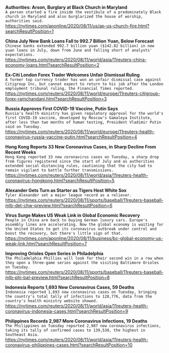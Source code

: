 **Authorities: Arson, Burglary at Black Church in Maryland**\
`A person started a fire inside the vestibule of a predominately Black church in Maryland and also burglarized the house of worship, authorities said. `\
https://nytimes.com/aponline/2020/08/11/us/ap-us-church-fire.html?searchResultPosition=1

**China July New Bank Loans Fall to 992.7 Billion Yuan, Below Forecast**\
`Chinese banks extended 992.7 billion yuan ($142.82 billion) in new yuan loans in July, down from June and falling short of analysts' expectations.`\
https://nytimes.com/reuters/2020/08/11/world/asia/11reuters-china-economy-loans.html?searchResultPosition=2

**Ex-Citi London Forex Trader Welcomes Unfair Dismissal Ruling**\
`A former top currency trader has won an unfair dismissal case against Citigroup Inc, but cannot expect to return to his job after the London employment tribunal ruling, the Financial Times reported.`\
https://nytimes.com/reuters/2020/08/11/world/europe/11reuters-citigroup-forex-ramchandani.html?searchResultPosition=3

**Russia Approves First COVID-19 Vaccine, Putin Says**\
`Russia's health ministry has given regulatory approval for the world's first COVID-19 vaccine, developed by Moscow's Gamaleya Institute, after less than two months of human testing, President Vladimir Putin said on Tuesday. `\
https://nytimes.com/reuters/2020/08/11/world/europe/11reuters-health-coronavirus-russia-vaccine-putin.html?searchResultPosition=4

**Hong Kong Reports 33 New Coronavirus Cases, in Sharp Decline From Recent Weeks**\
`Hong Kong reported 33 new coronavirus cases on Tuesday, a sharp drop from figures registered since the start of July and as authorities extended social distancing rules, cautioning that the city had to remain vigilant to battle further transmissions.`\
https://nytimes.com/reuters/2020/08/11/world/asia/11reuters-health-coronavirus-hongkong.html?searchResultPosition=5

**Alexander Gets Turn as Starter as Tigers Host White Sox**\
`Tyler Alexander set a major league record as a reliever.`\
https://nytimes.com/reuters/2020/08/11/sports/baseball/11reuters-baseball-mlb-det-chw-preview.html?searchResultPosition=6

**Virus Surge Makes US Weak Link in Global Economic Recovery**\
`People in China are back to buying German luxury cars. Europe's assembly lines are accelerating. Now the global economy is waiting for the United States to get its coronavirus outbreak under control and boost the recovery, but there's little sign of that.`\
https://nytimes.com/aponline/2020/08/11/business/bc-global-economy-us-weak-link.html?searchResultPosition=7

**Improving Orioles Open Series in Philadelphia**\
`The Philadelphia Phillies will look for their second win in a row when they open a three-game series against the visiting Baltimore Orioles on Tuesday.`\
https://nytimes.com/reuters/2020/08/11/sports/baseball/11reuters-baseball-mlb-phi-bal-preview.html?searchResultPosition=8

**Indonesia Reports 1,693 New Coronavirus Cases, 59 Deaths**\
`Indonesia reported 1,693 new coronavirus cases on Tuesday, bringing the country's total tally of infections to 128,776, data from the country's health ministry website showed.`\
https://nytimes.com/reuters/2020/08/11/world/asia/11reuters-health-coronavirus-indonesia-cases.html?searchResultPosition=9

**Philippines Records 2,987 More Coronavirus Infections, 19 Deaths**\
`The Philippines on Tuesday reported 2,987 new coronavirus infections, taking its tally of confirmed cases to 139,538, the highest in Southeast Asia.`\
https://nytimes.com/reuters/2020/08/11/world/asia/11reuters-health-coronavirus-philippines-cases.html?searchResultPosition=10


